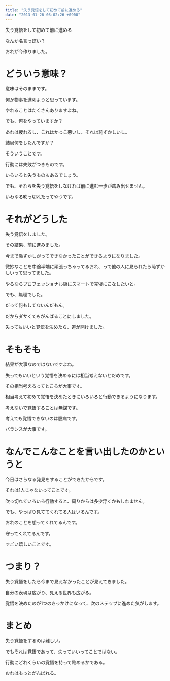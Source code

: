 ```yaml
---
title: "失う覚悟をして初めて前に進める"
date: "2013-01-26 03:02:26 +0900"
---
```


失う覚悟をして初めて前に進める

なんか名言っぽい？

おれが今作りました。

# どういう意味？

意味はそのままです。

何か物事を進めようと思っています。

やれることはたくさんありますよね。

でも、何をやっていますか？

あれは疲れるし、これはかっこ悪いし、それは恥ずかしいし。

結局何をしたんですか？

そういうことです。

行動には失敗がつきものです。

いろいろと失うものもあるでしょう。

でも、それらを失う覚悟をしなければ前に進む一歩が踏み出せません。

いわゆる吹っ切れたってやつです。

# それがどうした

失う覚悟をしました。

その結果、前に進みました。

今まで恥ずかしがってできなかったことができるようになりました。

微妙なことを中途半端に頑張っちゃってるおれ、って他の人に見られたら恥ずかしいって思ってました。

やるならプロフェッショナル級にスマートで完璧にこなしたいと。

でも、無理でした。

だって何もしてないんだもん。

だからダサくてもがんばることにしました。

失ってもいいと覚悟を決めたら、道が開けました。

# そもそも

結果が大事なのではないですよね。

失ってもいいという覚悟を決めるには相当考えないとだめです。

その相当考えるってところが大事です。

相当考えて初めて覚悟を決めたときにいろいろと行動できるようになります。

考えないで覚悟することは無謀です。

考えても覚悟できないのは臆病です。

バランスが大事です。

# なんでこんなことを言い出したのかというと

今日はさらなる発見をすることができたからです。

それは1人じゃないってことです。

吹っ切れていろいろ行動すると、周りからは多少浮くかもしれません。

でも、やっぱり見ててくれてる人はいるんです。

おれのことを想ってくれてるんです。

守ってくれてるんです。

すごい嬉しいことです。

# つまり？

失う覚悟をしたら今まで見えなかったことが見えてきました。

自分の表現は広がり、見える世界も広がる。

覚悟を決めたのが1つのきっかけになって、次のステップに進めた気がします。

# まとめ

失う覚悟をするのは難しい。

でもそれは覚悟であって、失っていいってことではない。

行動にどれくらいの覚悟を持って臨めるかである。

おれはもっとがんばれる。
